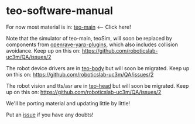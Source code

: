 # teo-software-manual

For now most material is in: [teo-main](https://github.com/roboticslab-uc3m/teo-main) <-- Click here!

Note that the simulator of teo-main, teoSim, will soon be replaced by components from [openrave-yarp-plugins](https://github.com/roboticslab-uc3m/openrave-yarp-plugins), which also includes collision avoidance. Keep up on this on: https://github.com/roboticslab-uc3m/QA/issues/2

The robot device drivers are in [teo-body](https://github.com/roboticslab-uc3m/teo-body) but will soon be migrated. Keep up on this on: https://github.com/roboticslab-uc3m/QA/issues/2

The robot vision and tts/asr are in [teo-head](https://github.com/roboticslab-uc3m/teo-head) but will soon be migrated. Keep up on this on: https://github.com/roboticslab-uc3m/QA/issues/2

We'll be porting material and updating little by little!

Put an [issue](https://github.com/roboticslab-uc3m/teo-software-manual/issues/new) if you have any doubts!
